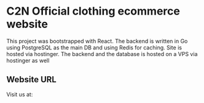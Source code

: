 # C2N Official clothing ecommerce website 

This project was bootstrapped with React. The backend is written in Go using PostgreSQL as the main DB and using Redis for caching. Site is hosted via hostinger. The backend and the database is hosted on a VPS via hostinger as well

## Website URL 

Visit us at: 
